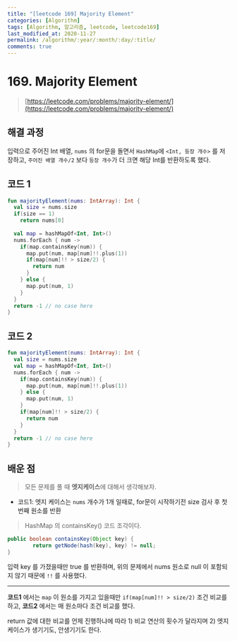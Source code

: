 ```yaml
---
title: "[leetcode 169] Majority Element"
categories: [Algorithm]
tags: [Algorithm, 알고리즘, leetcode, leetcode169]
last_modified_at: 2020-11-27
permalink: /algorithm/:year/:month/:day/:title/
comments: true
---
```


#  169. Majority Element
> [https://leetcode.com/problems/majority-element/](https://leetcode.com/problems/majority-element/)

## 해결 과정
입력으로 주어진 Int 배열, `nums` 의 for문을 돌면서 `HashMap`에 `<Int, 등장 개수>` 를 저장하고, `주어진 배열 개수/2` 보다 `등장 개수`가 더 크면 해당 Int를 반환하도록 했다.


## 코드 1
```kotlin
fun majorityElement(nums: IntArray): Int {
  val size = nums.size
  if(size == 1)
    return nums[0]
        
  val map = hashMapOf<Int, Int>()
  nums.forEach { num ->
    if(map.containsKey(num)) {
      map.put(num, map[num]!!.plus(1))
      if(map[num]!! > size/2) {
        return num
      }
    } else {
      map.put(num, 1)
    }
  }
  return -1 // no case here
}
```

## 코드 2
```kotlin
fun majorityElement(nums: IntArray): Int {
  val size = nums.size
  val map = hashMapOf<Int, Int>()
  nums.forEach { num ->
    if(map.containsKey(num)) {
      map.put(num, map[num]!!.plus(1))
    } else {
      map.put(num, 1)
    }    
    if(map[num]!! > size/2) {
      return num
    }
  }
  return -1 // no case here
}
```

## 배운 점
> 모든 문제를 풀 때 **엣지케이스**에 대해서 생각해보자.

* 코드1: 엣지 케이스는 `nums` 개수가 1개 일때로, for문이 시작하기전 size 검사 후 첫번째 원소를 반환

> HashMap 의 containsKey() 코드 조각이다. 

```java
public boolean containsKey(Object key) {
        return getNode(hash(key), key) != null;
}
```
입력 key 를 가졌을때만 true 를 반환하며, 위의 문제에서 nums 원소로 null 이 포함되지 않기 때문에 `!!` 를 사용했다.

---

**코드1** 에서는 `map` 이 원소를 가지고 있을때만 `if(map[num]!! > size/2)` 조건 비교를 하고, **코드2** 에서는 매 원소마다 조건 비교를 했다.

return 값에 대한 비교를 언제 진행하냐에 따라 1) 비교 연산의 횟수가 달라지며  2) 엣지케이스가 생기기도, 안생기기도 한다.
